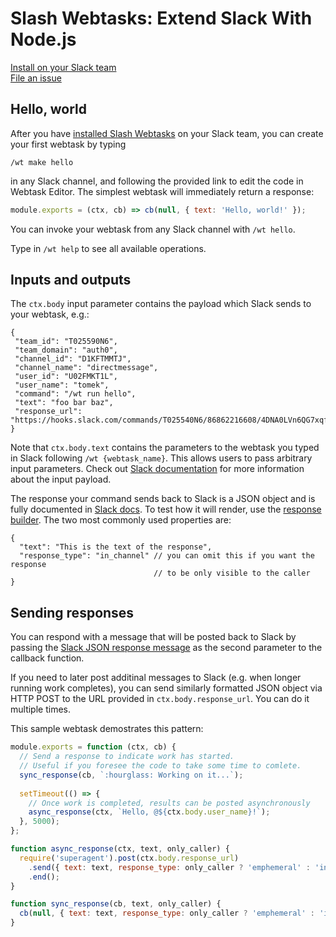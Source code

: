 # Slash Webtasks: Extend Slack With Node.js

[Install on your Slack team](https://webtask.io/slack)  
[File an issue](https://github.com/auth0/slash/issues)  

## Hello, world

After you have [installed Slash Webtasks](https://webtask.io/slack) on your Slack team, you can create your first webtask by typing 

```
/wt make hello
``` 

in any Slack channel, and following the provided link to edit the code in Webtask Editor. The simplest webtask will immediately return a response: 

```javascript
module.exports = (ctx, cb) => cb(null, { text: 'Hello, world!' });
```

You can invoke your webtask from any Slack channel with `/wt hello`. 

Type in `/wt help` to see all available operations. 

## Inputs and outputs

The `ctx.body` input parameter contains the payload which Slack sends to your webtask, e.g.:

```
{
 "team_id": "T025590N6",
 "team_domain": "auth0",
 "channel_id": "D1KFTMMTJ",
 "channel_name": "directmessage",
 "user_id": "U02FMKT1L",
 "user_name": "tomek",
 "command": "/wt run hello",
 "text": "foo bar baz",
 "response_url": "https://hooks.slack.com/commands/T025540N6/86862216608/4DNA0LVn6QG7xqfBhGSTIqoc"
}
```

Note that `ctx.body.text` contains the parameters to the webtask you typed in Slack following `/wt {webtask_name}`. This allows users to pass arbitrary input parameters. Check out [Slack documentation](https://api.slack.com/slash-commands#triggering_a_command) for more information about the input payload. 

The response your command sends back to Slack is a JSON object and is fully documented in [Slack docs](https://api.slack.com/slash-commands#responding_to_a_command). To test how it will render, use the [response builder](https://api.slack.com/docs/messages/builder). The two most commonly used properties are: 

```
{
  "text": "This is the text of the response",
  "response_type": "in_channel" // you can omit this if you want the response 
                                // to be only visible to the caller
}
```

## Sending responses

You can respond with a message that will be posted back to Slack by passing the [Slack JSON response message](https://api.slack.com/docs/messages/builder) as the second parameter to the callback function. 

If you need to later post additinal messages to Slack (e.g. when longer running work completes), you can send similarly formatted JSON object via HTTP POST to the URL provided in `ctx.body.response_url`. You can do it multiple times.

This sample webtask demostrates this pattern:

```javascript
module.exports = function (ctx, cb) {
  // Send a response to indicate work has started.
  // Useful if you foresee the code to take some time to comlete.
  sync_response(cb, `:hourglass: Working on it...`);
  
  setTimeout(() => {
    // Once work is completed, results can be posted asynchronously
    async_response(ctx, `Hello, @${ctx.body.user_name}!`);
  }, 5000);
};

function async_response(ctx, text, only_caller) {
  require('superagent').post(ctx.body.response_url)
    .send({ text: text, response_type: only_caller ? 'emphemeral' : 'in_channel' })
    .end();
}

function sync_response(cb, text, only_caller) {
  cb(null, { text: text, response_type: only_caller ? 'emphemeral' : 'in_channel' });
}
```
